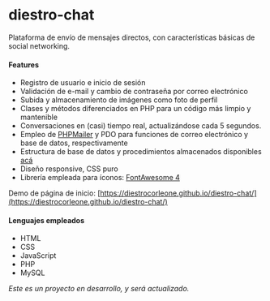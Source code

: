# diestro-chat

Plataforma de envío de mensajes directos, con características básicas de social networking.

#### Features

- Registro de usuario e inicio de sesión
- Validación de e-mail y cambio de contraseña por correo electrónico
- Subida y almacenamiento de imágenes como foto de perfil
- Clases y métodos diferenciados en PHP para un código más limpio y mantenible
- Conversaciones en (casi) tiempo real, actualizándose cada 5 segundos.
- Empleo de [PHPMailer](https://github.com/PHPMailer/PHPMailer) y PDO para funciones de correo electrónico y base de datos, respectivamente
- Estructura de base de datos y procedimientos almacenados disponibles [acá](base_de_datos.sql)
- Diseño responsive, CSS puro
- Librería empleada para íconos: [FontAwesome 4](https://www.w3schools.com/icons/fontawesome_icons_intro.asp)

Demo de página de inicio: [https://diestrocorleone.github.io/diestro-chat/](https://diestrocorleone.github.io/diestro-chat/)

#### Lenguajes empleados

- HTML
- CSS
- JavaScript
- PHP
- MySQL

*Este es un proyecto en desarrollo, y será actualizado.*
